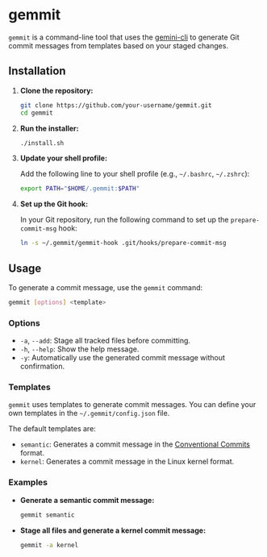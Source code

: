 # gemmit

`gemmit` is a command-line tool that uses the [gemini-cli](https://github.com/google/gemini-cli) to generate Git commit messages from templates based on your staged changes.

## Installation

1.  **Clone the repository:**
    ```bash
    git clone https://github.com/your-username/gemmit.git
    cd gemmit
    ```

2.  **Run the installer:**
    ```bash
    ./install.sh
    ```

3.  **Update your shell profile:**

    Add the following line to your shell profile (e.g., `~/.bashrc`, `~/.zshrc`):
    ```bash
    export PATH="$HOME/.gemmit:$PATH"
    ```

4.  **Set up the Git hook:**

    In your Git repository, run the following command to set up the `prepare-commit-msg` hook:
    ```bash
    ln -s ~/.gemmit/gemmit-hook .git/hooks/prepare-commit-msg
    ```

## Usage

To generate a commit message, use the `gemmit` command:

```bash
gemmit [options] <template>
```

### Options

*   `-a`, `--add`: Stage all tracked files before committing.
*   `-h`, `--help`: Show the help message.
*   `-y`: Automatically use the generated commit message without confirmation.

### Templates

`gemmit` uses templates to generate commit messages. You can define your own templates in the `~/.gemmit/config.json` file.

The default templates are:

*   `semantic`: Generates a commit message in the [Conventional Commits](https://www.conventionalcommits.org/) format.
*   `kernel`: Generates a commit message in the Linux kernel format.

### Examples

*   **Generate a semantic commit message:**
    ```bash
    gemmit semantic
    ```

*   **Stage all files and generate a kernel commit message:**
    ```bash
    gemmit -a kernel
    ```
